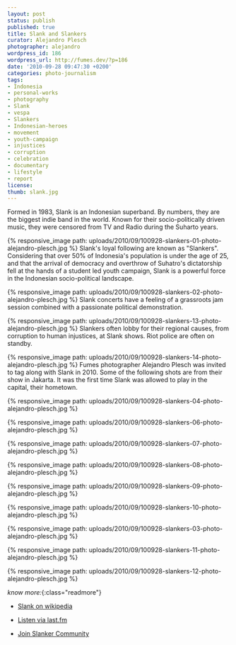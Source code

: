 ```yaml
---
layout: post
status: publish
published: true
title: Slank and Slankers
curator: Alejandro Plesch
photographer: alejandro
wordpress_id: 186
wordpress_url: http://fumes.dev/?p=186
date: '2010-09-28 09:47:30 +0200'
categories: photo-journalism
tags:
- Indonesia
- personal-works
- photography
- Slank
- vespa
- Slankers
- Indonesian-heroes
- movement
- youth-campaign
- injustices
- corruption
- celebration
- documentary
- lifestyle
- report
license:
thumb: slank.jpg
---
```


Formed in 1983, Slank is an Indonesian superband. By numbers, they are the biggest indie band in the world. Known for their socio-politically driven music, they were censored from TV and Radio during the Suharto years.

{% responsive_image path: uploads/2010/09/100928-slankers-01-photo-alejandro-plesch.jpg %} 
Slank's loyal following are known as "Slankers". Considering that over 50% of Indonesia's population is under the age of 25, and that the arrival of democracy and overthrow of Suhatro's dictatorship fell at the hands of a student led youth campaign, Slank is a powerful force in the Indonesian socio-political landscape.  


{% responsive_image path: uploads/2010/09/100928-slankers-02-photo-alejandro-plesch.jpg %} 
Slank  concerts have a feeling of a grassroots jam session combined with a passionate political demonstration. 

{% responsive_image path: uploads/2010/09/100928-slankers-13-photo-alejandro-plesch.jpg %}  Slankers often lobby for their regional causes, from corruption to human injustices, at Slank shows. Riot police are often on standby.


{% responsive_image path: uploads/2010/09/100928-slankers-14-photo-alejandro-plesch.jpg %} 
Fumes photographer Alejandro Plesch was invited to tag along with Slank in 2010.  Some of the following shots are from their show in Jakarta.  It was the first time Slank was allowed to play in the capital, their hometown. 


{% responsive_image path: uploads/2010/09/100928-slankers-04-photo-alejandro-plesch.jpg %} 

{% responsive_image path: uploads/2010/09/100928-slankers-06-photo-alejandro-plesch.jpg %} 

{% responsive_image path: uploads/2010/09/100928-slankers-07-photo-alejandro-plesch.jpg %} 

{% responsive_image path: uploads/2010/09/100928-slankers-08-photo-alejandro-plesch.jpg %}

{% responsive_image path: uploads/2010/09/100928-slankers-09-photo-alejandro-plesch.jpg %} 

{% responsive_image path: uploads/2010/09/100928-slankers-10-photo-alejandro-plesch.jpg %} 

{% responsive_image path: uploads/2010/09/100928-slankers-03-photo-alejandro-plesch.jpg %} 

{% responsive_image path: uploads/2010/09/100928-slankers-11-photo-alejandro-plesch.jpg %} 

{% responsive_image path: uploads/2010/09/100928-slankers-12-photo-alejandro-plesch.jpg %} 





_know more:_{:class="readmore"}

- <a target="_blank" href="https://en.wikipedia.org/wiki/Slank">Slank on wikipedia</a>

- <a target="_blank" href="http://www.last.fm/music/Slank/_/Terlalu+Manis">Listen via last.fm</a>

- <a target="_blank" href=" https://www.facebook.com/SLANKERS-Community-47352529182/timeline/">Join Slanker Community</a>
